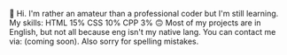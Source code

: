 👋 Hi. I'm rather an amateur than a professional coder but I'm still learning.
My skills:
HTML 15%
CSS 10%
CPP 3% 🙃
Most of my projects are in English, but not all because eng isn't my native lang.
You can contact me via: (coming soon).
Also sorry for spelling mistakes.
<!---
Deerrorer/Deerrorer is a ✨ special ✨ repository because its `README.md` (this file) appears on your GitHub profile.
You can click the Preview link to take a look at your changes.
--->
